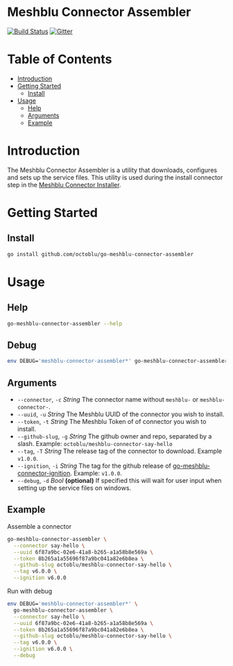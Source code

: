 # Meshblu Connector Assembler

[![Build Status](https://travis-ci.org/octoblu/go-meshblu-connector-assembler.svg)](https://travis-ci.org/octoblu/go-meshblu-connector-assembler)
[![Gitter](https://badges.gitter.im/octoblu/help.svg)](https://gitter.im/octoblu/help)

# Table of Contents

* [Introduction](#introduction)
* [Getting Started](#getting-started)
  * [Install](#install)
* [Usage](#usage)
  * [Help](#help)
  * [Arguments](#arguments)
  * [Example](#example)

# Introduction

The Meshblu Connector Assembler is a utility that downloads, configures and sets up the service files. This utility is used during the install connector step in the [Meshblu Connector Installer](https://github.com/octoblu/electron-meshblu-connector-installer).

# Getting Started

## Install

```bash
go install github.com/octoblu/go-meshblu-connector-assembler
```

# Usage

## Help

```bash
go-meshblu-connector-assembler --help
```

## Debug

```bash
env DEBUG='meshblu-connector-assembler*' go-meshblu-connector-assembler
```

## Arguments

* `--connector`, `-c` *String* The connector name without `meshblu-` or `meshblu-connector-`.
* `--uuid`, `-u` *String* The Meshblu UUID of the connector you wish to install.
* `--token`, `-t` *String* The Meshblu Token of of connector you wish to install.
* `--github-slug`, `-g` *String* The github owner and repo, separated by a slash. Example: `octoblu/meshblu-connector-say-hello`
* `--tag`, `-T` *String* The release tag of the connector to download. Example `v1.0.0`.
* `--ignition`, `-i` *String* The tag for the github release of [go-meshblu-connector-ignition](https://github.com/octoblu/go-meshblu-connector-ignition). Example: `v1.0.0`.
* `--debug`, `-d` *Bool* **(optional)** If specified this will wait for user input when setting up the service files on windows.

## Example

Assemble a connector

```bash
go-meshblu-connector-assembler \
  --connector say-hello \
  --uuid 6f87a9bc-02e6-41a8-b265-a1a58b8e569a \
  --token 8b265a1a55696f87a9bc041a82e6b8ea \
  --github-slug octoblu/meshblu-connector-say-hello \
  --tag v6.0.0 \
  --ignition v6.0.0
```

Run with debug

```bash
env DEBUG='meshblu-connector-assembler*' \
  go-meshblu-connector-assembler \
  --connector say-hello \
  --uuid 6f87a9bc-02e6-41a8-b265-a1a58b8e569a \
  --token 8b265a1a55696f87a9bc041a82e6b8ea \
  --github-slug octoblu/meshblu-connector-say-hello \
  --tag v6.0.0 \
  --ignition v6.0.0 \
  --debug
```
